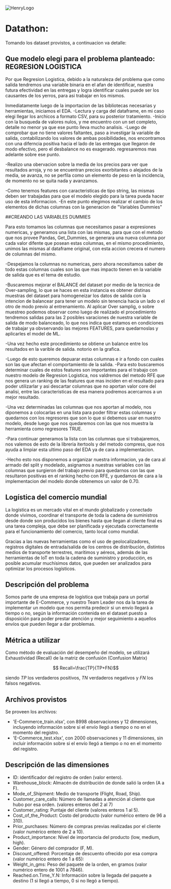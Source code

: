 ![HenryLogo](https://d31uz8lwfmyn8g.cloudfront.net/Assets/logo-henry-white-lg.png)

# Datathon: 

 Tomando los dataset provistos, a continuacion va detalle:

 ## Que modelo elegi para el problema planteado: REGRESION LOGISTICA
 
 Por que Regresion Logistica, debido a la naturaleza del problema que como salida tendremos una variable binaria en el afan de identificar, nuestra futura efectividad en las entregas y logra identificar cuales puede ser  los causantes de los yerros, para asi trabajar en los mismos.

 Inmediatamente luego de la importacion de las bibliotecas necesarias y herramientas, iniciamos el EDA.
 -Lectura y carga del dataframe, en mi caso elegi llegar los archicos a formato CSV, para su posterior tratamiento.
 -Inicio con la busqueda de valores nulos, y me encuentro con un set completo, detalle no menor ya que ese punto lleva mucho analisis.
 -Luego de comprobar que no tiene valores faltantes, paso a investigar la variable de salida, contabilizando los valores de ambas posibilidades, nos encontramos con una diferncia positiva hacia el lado de las entregas que llegaron de modo efectivo, pero el desbalance no es exagerado.
 regresaremos mas adelante sobre ese punto.
 
 -Realizo una obervacion sobre la media de los precios para ver que resultados arroja, y no se encuentran precios exorbitantes o alejados de la media, se avanza, no se perfila como un elemento de peso en la incidencia, de momento no se quita nada y avanzamos.
 
 -Como tenemos features con caracteristicas de tipo string, las mismas deben ser trabajadas para que el modelo elegido para la tarea pueda hacer uso de esta informacion.
 -En este punto elegimos realizar el cambio de los elementos de dichas columnas con la generacion de "Variables Dummies"

 ##CREANDO LAS VARIABLES DUMMIES

 Para esto tomamos las columnas que necesitamos pasar a expresiones numericas, y generamos una lista con las mismas, para que con el metodo que nos provee Pandas, Get_Dummies, se generara una nueva columna por cada valor difente que posean estas columnas, en el mismo procedimiento, unimos las mismas al dataframe original, con esta accion crecera el numero de columnas del mismo.

 -Despejamos la columnas no numericas, pero ahora necesitamos saber de todo estas columnas cuales son las que mas impacto tienen en la variable de salida que es el tema de estudio.

 -Buscaremos mejorar el BALANCE del dataset por medio de la tecnica de Over-sampling, lo que se haces en esta instancia es obtener distinas muestras del dataset para homogeneizar los datos de salida con la intencion de balancear para tener un modelo sin tenencia hacia un lado o el otro de modo previo al entrenamiento. Al aplicar Over samplig, o sobre muestreo podemos observar como luego de realizado el procedimiento tendremos salidas para las 2 posibles varaciones de nuestra variable de salida de modo balanceado, lo que nos indica que estamos en condiciones de trabajar ya obvservando las mejores FEATURES,  para quedarnoslas y aplicarles el model de ML.

 -Una vez hecho este procedimiento se obtiene un balance entre los resultados en la varible de salida. notorio en la grafica.

 -Luego de esto queremos depuarar estas columnas e ir a fondo con cuales son las que afectan el comportamiento de la salida.
 -Para esto buscaremos determinar cuales de estos features son importantes para el trabajo con nuestro modelo de Regresion Logistica, nos valdremos del metodo RFE que nos genera un ranking de las features que mas inciden en el resultado para poder utilizarlar y asi descartar columnas que no aportan valor core del analisi, entre las caracteristicas de esa manera podremos acercarnos a un mejor resultado.

 -Una vez determinadas las columnas que nos aportan al modelo, nos diponemos a colocarlas en una lista para poder filtrar estas columnas y quedarnos con los regresores que son lo que si debemos usar en nuestro modelo, desde luego que nos quedaremos con las que nos muestra la herramienta como regresores TRUE.

 -Para continuar generamos la lista con las columnas que si trabajaremos, nos valemos de esto de la libreria itertools y del metodo compress, que nos ayuda a limpiar esta ultimo paso del EDA ya de cara a implementacion.

 -Hecho esto nos disponemos a organizar nuestra informacion, ya de cara al armado del split y modelado, asignamos a  nuestras variables con las columnas que surgieron del trabajo previo para quedarnos con las que resultaron positivas en el ranking hecho con RFE, y quedamos de cara a la implementacion del modelo donde obtenemos un valor de 0.70.

 
## Logística del comercio mundial

La logística es un mercado vital en el mundo globalizado y conectado donde vivimos, coordinar el transporte de toda la cadena de suministros desde donde son producidos los bienes hasta que llegan al cliente final es una tarea compleja, que debe ser planificada y ejecutada correctamente para el funcionamiento del comercio, tanto local como mundial. 

Gracias a las nuevas herramientas como el uso de geolocalizadores, registros digitales de entrada/salida de los centros de distribución, distintos medios de transporte terrestres, marítimos y aéreos, además de las herramientas de IoT en toda la cadena de suministro y producción, es posible acumular muchísimos datos, que pueden ser analizados para optimizar los procesos logísticos.

## Descripción del problema

Somos parte de una empresa de logística que trabaja para un portal importante de E-Commerce, y nuestro Team Leader nos da la tarea de implementar un modelo que nos permita predecir si un envío llegará a tiempo o no, según la información contenida en el dataset puesto a disposición para poder prestar atención y mejor seguimiento a aquellos envíos que pueden llegar a dar problemas.

 
## Métrica a utilizar

Como método de evaluación del desempeño del modelo, se utilizará Exhaustividad (Recall) de la matriz de confusión (Confusion Matrix)

$$ Recall=\frac{TP}{TP+FN}$$

siendo $TP$ los verdaderos positivos, $TN$ verdaderos negativos y $FN$ los falsos negativos.

## Archivos provistos

Se proveen los archivos:
- 'E-Commerce_train.xlsx', con 8998 observaciones y 12 dimensiones, incluyendo información sobre si el envío llegó a tiempo o no en el momento del registro. 
- 'E-Commerce_test.xlsx', con 2000 observaciones y 11 dimensiones, sin incluir información sobre si el envío llegó a tiempo o no en el momento del registro.

## Descripción de las dimensiones

- ID: identificador del registro de orden (valor entero).
- Warehouse_block: Almacén de distribución de donde salió la orden (A a F).
- Mode_of_Shipment: Medio de transporte (Flight, Road, Ship).
- Customer_care_calls: Número de llamadas a atención al cliente que hubo por esa orden. (valores enteros del 2 al 7)
- Customer_rating: Puntaje del cliente (valores enteros 1 al 5).
- Cost_of_the_Product: Costo del producto (valor numérico entero de 96 a 310).
- Prior_purchases: Número de compras previas realizadas por el cliente (valor numérico entero de 2 a 10).
- Product_importance: Nivel de importancia del producto (low, medium, high).
- Gender: Género del comprador (F, M).
- Discount_offered: Porcentaje de descuento ofrecido por esa compra (valor numérico entero de 1 a 65):
- Weight_in_gms: Peso del paquete de la orden, en gramos (valor numérico entero de 1001 a 7846).
- Reached.on.Time_Y.N: Información sobre la llegada del paquete a destino (1 si llegó a tiempo, 0 si no llegó a tiempo).


 
